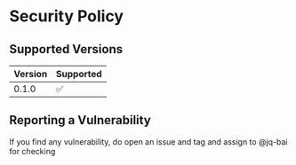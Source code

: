 # Security Policy

## Supported Versions

| Version | Supported          |
| ------- | ------------------ |
| 0.1.0   | :white_check_mark: |

## Reporting a Vulnerability

If you find any vulnerability, do open an issue and tag and assign to @jq-bai for checking
